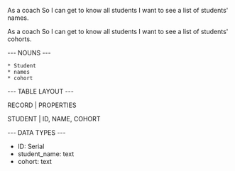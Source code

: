 As a coach
So I can get to know all students
I want to see a list of students' names.

As a coach
So I can get to know all students
I want to see a list of students' cohorts.

--- NOUNS ---

    * Student
    * names
    * cohort


--- TABLE LAYOUT ---

RECORD | PROPERTIES

STUDENT | ID, NAME, COHORT


--- DATA TYPES ---

 * ID: Serial
 * student_name: text
 * cohort: text


